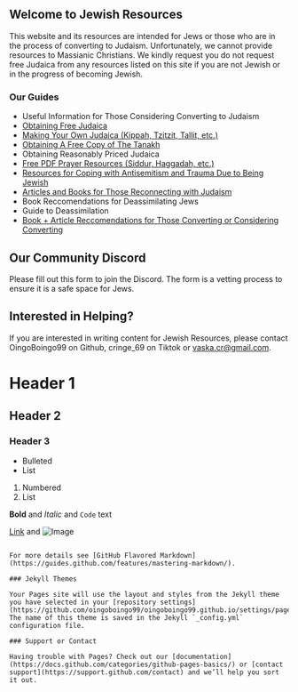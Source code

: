 ## Welcome to Jewish Resources

This website and its resources are intended for Jews or those who are in the process of converting to Judaism. Unfortunately, we cannot provide resources to Massianic Christians. We kindly request you do not request free Judaica from any resources listed on this site if you are not Jewish or in the progress of becoming Jewish.

### Our Guides

- Useful Information for Those Considering Converting to Judaism
- [Obtaining Free Judaica](jewishresources.me/FreeJudaica)
- [Making Your Own Judaica (Kippah, Tzitzit, Tallit, etc.)](jewishresources.me/DIY)
- [Obtaining A Free Copy of The Tanakh](jewishresources.me/Tanakh)
- Obtaining Reasonably Priced Judaica
- [Free PDF Prayer Resources (Siddur, Haggadah, etc.)](jewishresources.me/PDF)
- [Resources for Coping with Antisemitism and Trauma Due to Being Jewish](jewishresources.me/copingwithantisemitsm)
- [Articles and Books for Those Reconnecting with Judaism](jewishresources.me/reconnecting)
- Book Reccomendations for Deassimilating Jews
- Guide to Deassimilation
- [Book + Article Reccomendations for Those Converting or Considering Converting](jewishresources.me/consideringjudaism)

## Our Community Discord
Please fill out this form to join the Discord. The form is a vetting process to ensure it is a safe space for Jews.

## Interested in Helping?
If you are interested in writing content for Jewish Resources, please contact OingoBoingo99 on Github, cringe_69 on Tiktok or vaska.cr@gmail.com. 

# Header 1
## Header 2
### Header 3

- Bulleted
- List

1. Numbered
2. List

**Bold** and _Italic_ and `Code` text

[Link](url) and ![Image](src)
```

For more details see [GitHub Flavored Markdown](https://guides.github.com/features/mastering-markdown/).

### Jekyll Themes

Your Pages site will use the layout and styles from the Jekyll theme you have selected in your [repository settings](https://github.com/oingoboingo99/oingoboingo99.github.io/settings/pages). The name of this theme is saved in the Jekyll `_config.yml` configuration file.

### Support or Contact

Having trouble with Pages? Check out our [documentation](https://docs.github.com/categories/github-pages-basics/) or [contact support](https://support.github.com/contact) and we’ll help you sort it out.
